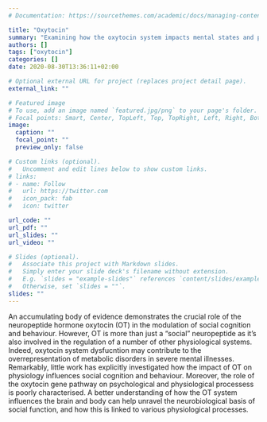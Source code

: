 ```yaml
---
# Documentation: https://sourcethemes.com/academic/docs/managing-content/

title: "Oxytocin"
summary: "Examining how the oxytocin system impacts mental states and physiology"
authors: []
tags: ["oxytocin"]
categories: []
date: 2020-08-30T13:36:11+02:00

# Optional external URL for project (replaces project detail page).
external_link: ""

# Featured image
# To use, add an image named `featured.jpg/png` to your page's folder.
# Focal points: Smart, Center, TopLeft, Top, TopRight, Left, Right, BottomLeft, Bottom, BottomRight.
image:
  caption: ""
  focal_point: ""
  preview_only: false

# Custom links (optional).
#   Uncomment and edit lines below to show custom links.
# links:
# - name: Follow
#   url: https://twitter.com
#   icon_pack: fab
#   icon: twitter

url_code: ""
url_pdf: ""
url_slides: ""
url_video: ""

# Slides (optional).
#   Associate this project with Markdown slides.
#   Simply enter your slide deck's filename without extension.
#   E.g. `slides = "example-slides"` references `content/slides/example-slides.md`.
#   Otherwise, set `slides = ""`.
slides: ""
---
```


An accumulating body of evidence demonstrates the crucial role of the neuropeptide hormone oxytocin (OT) in the modulation of social cognition and behaviour. However, OT is more than just a “social” neuropeptide as it’s also involved in the regulation of a number of other physiological systems. Indeed, oxytocin system dysfucntion may contribute to the overrepresentation of metabolic disorders in severe mental illnesses. Remarkably, little work has explicitly investigated how the impact of OT on physiology influences social cognition and behaviour. Moreover, the role of the oxytocin gene pathway on psychological and physiological processess is poorly characterised. A better understanding of how the OT system influences the brain and body can help unravel the neurobiological basis of social function, and how this is linked to various physiological processes.

